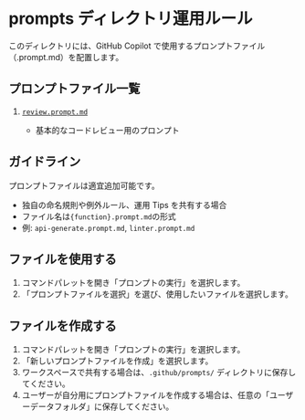 # prompts ディレクトリ運用ルール

このディレクトリには、GitHub Copilot で使用するプロンプトファイル（.prompt.md）を配置します。

## プロンプトファイル一覧

1. [`review.prompt.md`](review.prompt.md)

   - 基本的なコードレビュー用のプロンプト

## ガイドライン

プロンプトファイルは適宜追加可能です。

- 独自の命名規則や例外ルール、運用 Tips を共有する場合
- ファイル名は`{function}.prompt.md`の形式
- 例: `api-generate.prompt.md`, `linter.prompt.md`

## ファイルを使用する

1. コマンドパレットを開き「プロンプトの実行」を選択します。
2. 「プロンプトファイルを選択」を選び、使用したいファイルを選択します。

## ファイルを作成する

1. コマンドパレットを開き「プロンプトの実行」を選択します。
2. 「新しいプロンプトファイルを作成」を選択します。
3. ワークスペースで共有する場合は、`.github/prompts/` ディレクトリに保存してください。
4. ユーザーが自分用にプロンプトファイルを作成する場合は、任意の「ユーザーデータフォルダ」に保存してください。
